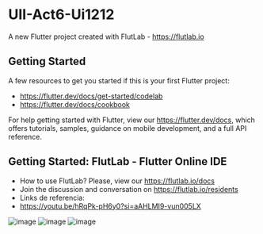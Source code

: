 # UII-Act6-Ui1212

A new Flutter project created with FlutLab - https://flutlab.io

## Getting Started

A few resources to get you started if this is your first Flutter project:

- https://flutter.dev/docs/get-started/codelab
- https://flutter.dev/docs/cookbook

For help getting started with Flutter, view our
https://flutter.dev/docs, which offers tutorials,
samples, guidance on mobile development, and a full API reference.

## Getting Started: FlutLab - Flutter Online IDE

- How to use FlutLab? Please, view our https://flutlab.io/docs
- Join the discussion and conversation on https://flutlab.io/residents
- Links de referencia:
- https://youtu.be/hRqPk-pH6y0?si=aAHLMI9-vun005LX


![image](https://github.com/AvitiaD128/UII-Ac6-avitia1212/assets/143744078/cdbcdd96-1d8c-4a64-90d3-4efe935f6478)
![image](https://github.com/AvitiaD128/UII-Ac6-avitia1212/assets/143744078/01e5161a-647c-4781-a4c9-b4e938b616a9)
![image](https://github.com/AvitiaD128/UII-Ac6-avitia1212/assets/143744078/d0fdd5e4-9018-4f05-89af-8d7765f449bd)

